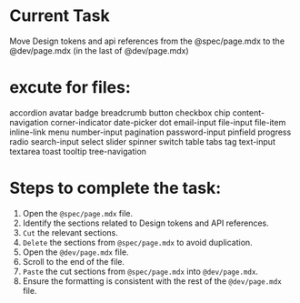 # Current Task
Move Design tokens and api references from the @spec/page.mdx to the @dev/page.mdx (in the last of @dev/page.mdx)

# excute for files: 
 accordion
 avatar
 badge
 breadcrumb
 button
 checkbox
 chip
 content-navigation
 corner-indicator
 date-picker
 dot
 email-input
 file-input
 file-item
 inline-link
 menu
 number-input
 pagination
 password-input
 pinfield
 progress
 radio
 search-input
 select
 slider
 spinner
 switch
 table
 tabs
 tag
 text-input
 textarea
 toast
 tooltip
 tree-navigation

# Steps to complete the task:
1. Open the `@spec/page.mdx` file.
2. Identify the sections related to Design tokens and API references.
3. `Cut` the relevant sections.
4. `Delete` the sections from `@spec/page.mdx` to avoid duplication.
5. Open the `@dev/page.mdx` file.
6. Scroll to the end of the file.
7. `Paste` the cut sections from `@spec/page.mdx` into `@dev/page.mdx`.
8. Ensure the formatting is consistent with the rest of the `@dev/page.mdx` file.